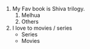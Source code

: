 1. My Fav book is Shiva trilogy.
    1. Melhua
    2. Others
2. I love to movies / series
    - Series
    - Movies
